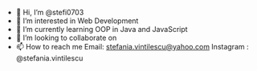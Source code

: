 - 👋 Hi, I’m @stefi0703
- 👀 I’m interested in Web Development
- 🌱 I’m currently learning OOP in Java and JavaScript
- 💞️ I’m looking to collaborate on 
- 📫 How to reach me 
      Email: stefania.vintilescu@yahoo.com
      Instagram : @stefania.vintilescu

<!---
stefi0703/stefi0703 is a ✨ special ✨ repository because its `README.md` (this file) appears on your GitHub profile.
You can click the Preview link to take a look at your changes.
--->
